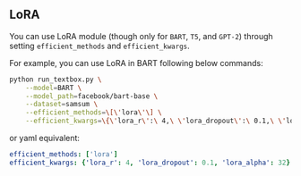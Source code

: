 ## LoRA

You can use LoRA module (though only for `BART`, `T5`, and `GPT-2`) through setting ``efficient_methods`` and ``efficient_kwargs``. 

For example, you can use LoRA in BART following below commands:

```bash
python run_textbox.py \
    --model=BART \
    --model_path=facebook/bart-base \
    --dataset=samsum \
    --efficient_methods=\[\'lora\'\] \
    --efficient_kwargs=\{\'lora_r\':\ 4,\ \'lora_dropout\':\ 0.1,\ \'lora_alpha\':\ 32\}
```
or yaml equivalent:
```yaml
efficient_methods: ['lora']
efficient_kwargs: {'lora_r': 4, 'lora_dropout': 0.1, 'lora_alpha': 32}
```
